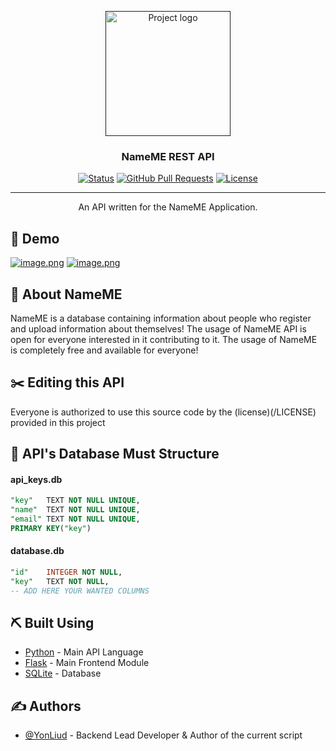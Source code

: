 <p align="center">
  <a href="" rel="noopener">
 <img width=200px height=200px src="https://static.thenounproject.com/png/727275-200.png" alt="Project logo"></a>
</p>

<h3 align="center">NameME REST API</h3>

<div align="center">

[![Status](https://img.shields.io/badge/status-active-success.svg)]()
[![GitHub Pull Requests](https://img.shields.io/github/issues-pr/kylelobo/The-Documentation-Compendium.svg)](https://github.com/YonLiud/nameme-API/pulls)
[![License](https://img.shields.io/badge/license-MIT-blue.svg)](/LICENSE)

</div>

---

<p align="center"> An API written for the NameME Application.
    <br> 
</p>

## 🎥 Demo

[![image.png](https://i.postimg.cc/NMwCVf76/image.png)](https://postimg.cc/DWBc4hN0)
[![image.png](https://i.postimg.cc/28PQT9xv/image.png)](https://postimg.cc/fJfSRKpT)

## 🧐 About NameME

NameME is a database containing information about people who register and upload information about themselves!
The usage of NameME API is open for everyone interested in it contributing to it. The usage of NameME is completely free and available for everyone!

## ✂️ Editing this API

Everyone is authorized to use this source code by the (license)(/LICENSE) provided in this project

## 🔭 API's Database Must Structure
#### api_keys.db
```sql
"key"	TEXT NOT NULL UNIQUE,
"name"	TEXT NOT NULL UNIQUE,
"email"	TEXT NOT NULL UNIQUE,
PRIMARY KEY("key")
  ```
#### database.db
```sql
"id"	INTEGER NOT NULL,
"key"	TEXT NOT NULL,
-- ADD HERE YOUR WANTED COLUMNS
```
## ⛏️ Built Using

- [Python](https://www.python.org/) - Main API Language
- [Flask](https://flask.palletsprojects.com/en/1.1.x/) - Main Frontend Module
- [SQLite](https://www.sqlite.org/index.html) - Database

## ✍️ Authors

- [@YonLiud](https://github.com/YonLiud) - Backend Lead Developer & Author of the current script

